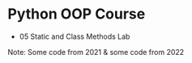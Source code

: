 # Python OOP Course
- 05 Static and Class Methods Lab

Note: Some code from 2021 & some code from 2022

